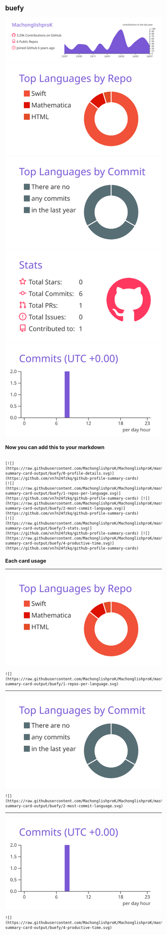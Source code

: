 ## buefy

[![](./0-profile-details.svg)](https://github.com/vn7n24fzkq/github-profile-summary-cards)
[![](./1-repos-per-language.svg)](https://github.com/vn7n24fzkq/github-profile-summary-cards) [![](./2-most-commit-language.svg)](https://github.com/vn7n24fzkq/github-profile-summary-cards)
[![](./3-stats.svg)](https://github.com/vn7n24fzkq/github-profile-summary-cards) [![](./4-productive-time.svg)](https://github.com/vn7n24fzkq/github-profile-summary-cards)
### Now you can add this to your markdown
```

[![](https://raw.githubusercontent.com/MachonglishproK/MachonglishproK/master/profile-summary-card-output/buefy/0-profile-details.svg)](https://github.com/vn7n24fzkq/github-profile-summary-cards)
[![](https://raw.githubusercontent.com/MachonglishproK/MachonglishproK/master/profile-summary-card-output/buefy/1-repos-per-language.svg)](https://github.com/vn7n24fzkq/github-profile-summary-cards) [![](https://raw.githubusercontent.com/MachonglishproK/MachonglishproK/master/profile-summary-card-output/buefy/2-most-commit-language.svg)](https://github.com/vn7n24fzkq/github-profile-summary-cards)
[![](https://raw.githubusercontent.com/MachonglishproK/MachonglishproK/master/profile-summary-card-output/buefy/3-stats.svg)](https://github.com/vn7n24fzkq/github-profile-summary-cards) [![](https://raw.githubusercontent.com/MachonglishproK/MachonglishproK/master/profile-summary-card-output/buefy/4-productive-time.svg)](https://github.com/vn7n24fzkq/github-profile-summary-cards)

```

### Each card usage
---

![](./1-repos-per-language.svg)

```
![](https://raw.githubusercontent.com/MachonglishproK/MachonglishproK/master/profile-summary-card-output/buefy/1-repos-per-language.svg)
```

    

---

![](./2-most-commit-language.svg)

```
![](https://raw.githubusercontent.com/MachonglishproK/MachonglishproK/master/profile-summary-card-output/buefy/2-most-commit-language.svg)
```

    

---

![](./4-productive-time.svg)

```
![](https://raw.githubusercontent.com/MachonglishproK/MachonglishproK/master/profile-summary-card-output/buefy/4-productive-time.svg)
```

    

